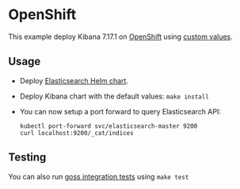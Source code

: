 # OpenShift

This example deploy Kibana 7.17.1 on [OpenShift][] using [custom values][].

## Usage

* Deploy [Elasticsearch Helm chart][].

* Deploy Kibana chart with the default values: `make install`

* You can now setup a port forward to query Elasticsearch API:

  ```
  kubectl port-forward svc/elasticsearch-master 9200
  curl localhost:9200/_cat/indices
  ```

## Testing

You can also run [goss integration tests][] using `make test`


[custom values]: https://github.com/elastic/helm-charts/tree/7.17/elasticsearch/examples/openshift/values.yaml
[elasticsearch helm chart]: https://github.com/elastic/helm-charts/tree/7.17/elasticsearch/examples/openshift/
[goss integration tests]: https://github.com/elastic/helm-charts/tree/7.17/elasticsearch/examples/openshift/test/goss.yaml
[openshift]: https://www.openshift.com/
